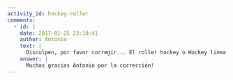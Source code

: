 ```yaml
---
activity_id: hockey-roller
comments:
  - id: 1
    date: 2017-01-25 23:10:41
    author: Antonio
    text: |
      Disculpen, por favor corregir... El roller hockey o Hockey linea o Inline Hockey, es un deporte que exige la máxima coordinación e independencia entre el tren superior e inferior, necesita visión espacial en movimiento, es uno de los deportes mas completos.Se juega con 4 jugadores y un arquero por lado, se usan patines de 4 ruedas en linea, protecciones bien diferenciadas de las de hockey hielo y con la ayuda de un palo o stick. Son dos tiempos de 20 minutos con la particularidad que no hay fuera de juego ya que se juega en pista cerrada por una baranda de 1,2 mts de alto y no es un deporte Olímpico aún. En Río Grande contamos con varios representantes de la selección Argentina mayores, mujeres y Juniors. Dragones Roller Hockey lleva más de 15 años en la práctica de este apasionante deporte
    answer: |
      Muchas gracias Antonio por la corrección!
---
```


